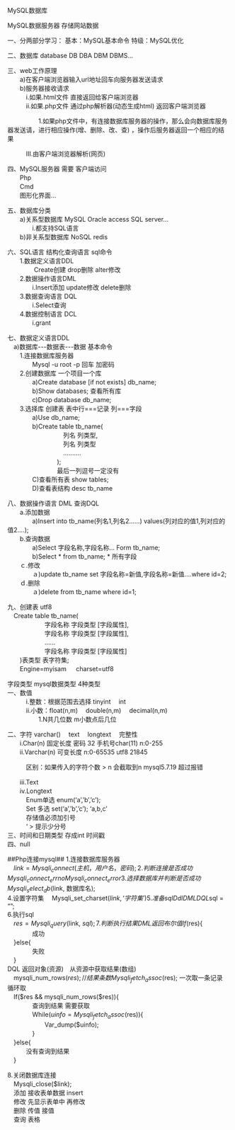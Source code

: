 MySQL数据库

MySQL数据服务器  存储网站数据

一、分两部分学习：
基本：MySQL基本命令
特级：MySQL优化

二、数据库 database
DB  DBA  DBM  DBMS...　

三、web工作原理                 
　　a)在客户端浏览器输入url地址回车向服务器发送请求  
　　b)服务器接收请求          
　　　i.如果.html文件  直接返回给客户端浏览器  
　　　ii.如果.php文件  通过php解析器(动态生成html) 返回客户端浏览器

　　　　　1.如果php文件中，有连接数据库服务器的操作，那么会向数据库服务器发送请，进行相应操作(增、删除、改、查) ，操作后服务器返回一个相应的结果  

　　　III.由客户端浏览器解析(网页)

四、MySQL服务器  需要  客户端访问   
　　Php   
　　Cmd   
　　图形化界面...

五、数据库分类  
　　a)关系型数据库 MySQL Oracle access SQL server...   
　　　　i.都支持SQL语言  
　　b)非关系型数据库 NoSQL  redis 

六、SQL语言  结构化查询语言  sql命令  
　　1.数据定义语言DDL   
   　　　　 Create创建  drop删除  alter修改   
　　2.数据操作语言DML  
　　　　i.Insert添加  update修改  delete删除   
　　3.数据查询语言 DQL   
　　　　i.Select查询   
　　4.数据控制语言 DCL   
　　　　i.grant

七、数据定义语言DDL   
　a)数据库---数据表---数据
基本命令    
　　1.连接数据库服务器    
　　　　Mysql -u root -p 回车 加密码   
　　2.创建数据库 一个项目一个库   
　　　　a)Create database [if not exists] db_name;   
　　　　b)Show databases; 查看所有库   
　　　　c)Drop database db_name;   
　　3.选择库  创建表  表中行===记录 列===字段   
　　　　a)Use db_name;   
　　　　b)Create table tb_name(  
　　　　　　　　　列名 列类型,   
　　　　　　　　　列名 列类型   
　　　　　　　　　..........   
　　　　　　　　);   
　　　　　　　　最后一列逗号一定没有     
　　　　C)查看所有表 show tables;   
　　　　D)查看表结构 desc tb_name      

八、数据操作语言 DML  查询DQL  
　　a.添加数据   
　　　　a)Insert into tb_name(列名1,列名2......) values(列对应的值1,列对应的值2....);   
　　b.查询数据   
　　　　a)Select 字段名称,字段名称... Form tb_name;   
　　　　b)Select * from tb_name;  * 所有字段   
　　ｃ.修改    
　　　　ａ)update tb_name set 字段名称=新值,字段名称=新值....where id=2;   
　　ｄ.删除   
　　　　ａ)delete from tb_name where id=1;    
 
九、创建表  utf8   
　Create table tb_name(   
　　　　　　字段名称 字段类型 [字段属性],   
　　　　　　字段名称 字段类型 [字段属性],   
　　　　　　......   
　　　　　　字段名称 字段类型 [字段属性]   
　　)表类型 表字符集;   
　　Engine=myisam 　 charset=utf8   

字段类型  mysql数据类型 4种类型   
一、数值    
　　　i.整数：根据范围去选择 tinyint　  int   
　　　ii.小数：float(n,m)　 double(n,m)　 decimal(n,m)  
　　　　　1.N共几位数  m小数点后几位


二、字符  varchar() 　text 　longtext　  完整性   
　　i.Char(n) 固定长度  密码 32 手机号char(11)  n:0-255   
　　ii.Varchar(n) 可变长度 n:0-65535  utf8 21845   

　　　区别：如果传入的字符个数 > n 会截取到n  mysql5.7.19 超过报错

　　iii.Text   
　　iv.Longtext   
　　　Enum单选  enum(‘a’,’b’,’c’);  
　　　Set 多选 set(‘a’,’b’,’c’);  ‘a,b,c’   
　　　存储值必须加引号      
　　　‘ > 提示少分号   
三、时间和日期类型  存成int 时间戳   
四、null

##Php连接mysql##
1.连接数据库服务器  
　$link = Mysqli_connect(主机，用户名，密码);    
2.判断连接是否成功    
　Mysqli_connect_errno   
　Mysqli_connect_error  
3.选择数据库 并判断是否成功    
　Mysqli_select_db($link, 数据库名);   
4.设置字符集
　Mysqli_set_charset($link, ‘字符集’)   
5.准备sql   
　Ddl  DML  DQL   
　$sql = “”;    
6.执行sql   
　$res = Mysqli_query($link, $sql);   
7.判断执行结果   
　DML 返回布尔值    
　If($res){   
　　　　成功    
　}else{   
　　　　失败   
　}   
DQL  返回对象(资源)　从资源中获取结果(数组)   
　mysqli_num_rows($res); //结果条数    
　Mysqli_fetch_assoc($res); 一次取一条记录 循环取   
　If($res && mysqli_num_rows($res)){   
　　　　查询到结果 需要获取   
　　　　While($uinfo = Mysqli_fetch_assoc($res)){   
　　　　　　Var_dump($uinfo);   
　　　　}      
　}else{  
　　　没有查询到结果   
　}   

8.关闭数据库连接   
　Mysqli_close($link);    
　添加 接收表单数据 insert   
　修改 先显示表单中  再修改   
　删除 传值  接值    
　查询 表格  
